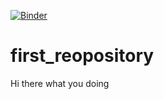 [![Binder](https://mybinder.org/badge_logo.svg)](https://mybinder.org/v2/gh/jamesgroff/first_reopository/HEAD)

# first_reopository
Hi there what you doing
